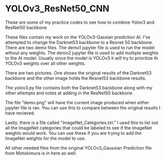 # YOLOv3_ResNet50_CNN
These are some of my practice codes to see how to combine Yolov3 and ResNet50 backbone

These files contain my work on the YOLOv3-Gassian prediction AI. 
I've attempted to change the Darknet53 backbone to a Resnet 50 backbone. 
There are two demo files. The demo1 jupyter file is used to run the model wthout any weights. 
The demo2 jupyter file is used to add multiple weights to the AI model. 
Usually since the model is YOLOv3 it will try to prioritize th YOLOv3 weights over all other weights. 

There are two pictures. 
One shows the original results of the Darknet53 backbone and the other image holds the Resnet53 backbone results.

The yolov3.py file contains both the Darknet53 backbone along with my other 
attempts and notes at adding in the ResNet50 backbone. 

The file "demo.png" will have the current image produced when either jupyter file is ran. 
You can use this to compare between the original results I have recieved. 

Lastly, there is a file called "ImageNet_Categories.txt." 
I used this to list out all the ImageNet categories that could be labeled to see if the ImageNet weights 
would work. You can use these if you are trying to add the ImageNet weights for the model to use. 

All other needed files from the original YOLOv3_Gaussian Prediction file from Motokimura is in here as well.
